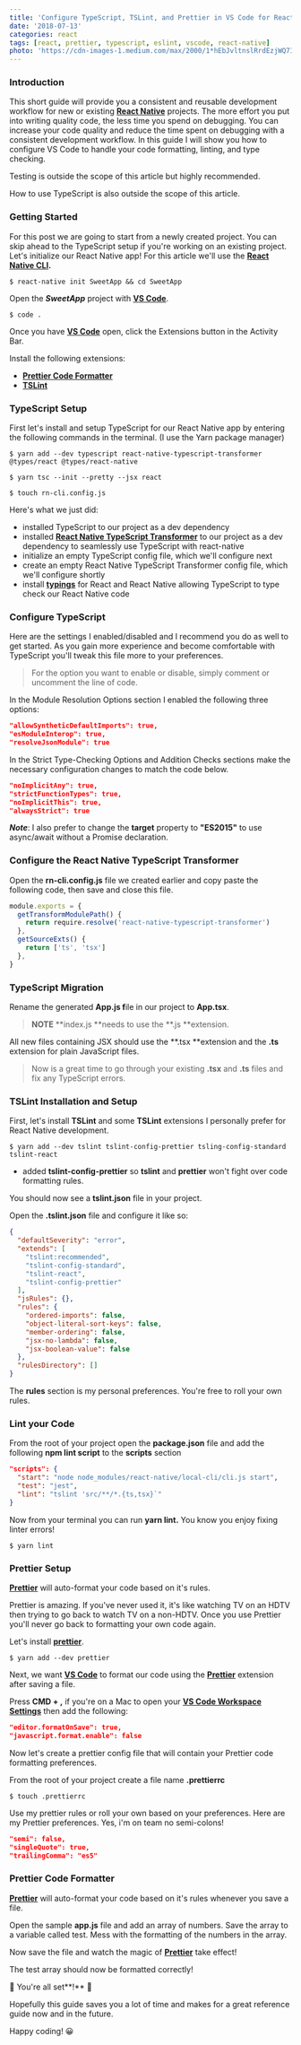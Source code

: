 ```yaml
---
title: 'Configure TypeScript, TSLint, and Prettier in VS Code for React Native Development'
date: '2018-07-13'
categories: react
tags: [react, prettier, typescript, eslint, vscode, react-native]
photo: 'https://cdn-images-1.medium.com/max/2000/1*hEbJvltnslRrdEzjWQ7Img.jpeg'
---
```


### Introduction

This short guide will provide you a consistent and reusable development workflow for new or existing [**React Native**][1] projects. The more effort you put into writing quality code, the less time you spend on debugging. You can increase your code quality and reduce the time spent on debugging with a consistent development workflow. In this guide I will show you how to configure VS Code to handle your code formatting, linting, and type checking.

Testing is outside the scope of this article but highly recommended.

How to use TypeScript is also outside the scope of this article.

### Getting Started

For this post we are going to start from a newly created project. You can skip ahead to the TypeScript setup if you're working on an existing project. Let's initialize our React Native app! For this article we'll use the [**React Native CLI**][2]**.**

`$ react-native init SweetApp && cd SweetApp`

Open the **_SweetApp_** project with [**VS Code**][4].

`$ code .`

Once you have [**VS Code**][4] open, click the Extensions button in the Activity Bar.

Install the following extensions:

* [**Prettier Code Formatter**][6]
* [**TSLint**][7]

### TypeScript Setup

First let's install and setup TypeScript for our React Native app by entering the following commands in the terminal. (I use the Yarn package manager)

`$ yarn add --dev typescript react-native-typescript-transformer @types/react @types/react-native`

`$ yarn tsc --init --pretty --jsx react`

`$ touch rn-cli.config.js`

Here's what we just did:

* installed TypeScript to our project as a dev dependency
* installed [**React Native TypeScript Transformer**][9] to our project as a dev dependency to seamlessly use TypeScript with react-native
* initialize an empty TypeScript config file, which we'll configure next
* create an empty React Native TypeScript Transformer config file, which we'll configure shortly
* install [**typings**][10] for React and React Native allowing TypeScript to type check our React Native code

### Configure TypeScript

Here are the settings I enabled/disabled and I recommend you do as well to get started. As you gain more experience and become comfortable with TypeScript you'll tweak this file more to your preferences.

> For the option you want to enable or disable, simply comment or uncomment the line of code.

In the Module Resolution Options section I enabled the following three options:

```json
"allowSyntheticDefaultImports": true,
"esModuleInterop": true,
"resolveJsonModule": true
```

In the Strict Type-Checking Options and Addition Checks sections make the necessary configuration changes to match the code below.

```json
"noImplicitAny": true,
"strictFunctionTypes": true,
"noImplicitThis": true,
"alwaysStrict": true
```

**_Note_**: I also prefer to change the **target** property to **"ES2015"** to use async/await without a Promise declaration.

### Configure the React Native TypeScript Transformer

Open the **rn-cli.config.js** file we created earlier and copy paste the following code, then save and close this file.

```js
module.exports = {
  getTransformModulePath() {
    return require.resolve('react-native-typescript-transformer')
  },
  getSourceExts() {
    return ['ts', 'tsx']
  },
}
```

### TypeScript Migration

Rename the generated **App.js f**ile in our project to **App.tsx**.

> ****NOTE**** **index.js **needs to use the **.js **extension.

All new files containing JSX should use the **.tsx **extension and the **.ts** extension for plain JavaScript files.

> Now is a great time to go through your existing **.tsx** and **.ts** files and fix any TypeScript errors.

### TSLint Installation and Setup

First, let's install **TSLint** and some **TSLint** extensions I personally prefer for React Native development.

`$ yarn add --dev tslint tslint-config-prettier tsling-config-standard tslint-react`

* added **tslint-config-prettier** so **tslint** and **prettier** won't fight over code formatting rules.

You should now see a **tslint.json** file in your project.

Open the **.tslint.json** file and configure it like so:

```json
{
  "defaultSeverity": "error",
  "extends": [
    "tslint:recommended",
    "tslint-config-standard",
    "tslint-react",
    "tslint-config-prettier"
  ],
  "jsRules": {},
  "rules": {
    "ordered-imports": false,
    "object-literal-sort-keys": false,
    "member-ordering": false,
    "jsx-no-lambda": false,
    "jsx-boolean-value": false
  },
  "rulesDirectory": []
}
```

The **rules** section is my personal preferences. You're free to roll your own rules.

### Lint your Code

From the root of your project open the **package.json** file and add the following **npm lint script** to the **scripts** section

```json
"scripts": {
  "start": "node node_modules/react-native/local-cli/cli.js start",
  "test": "jest",
  "lint": "tslint 'src/**/*.{ts,tsx}`"
}
```

Now from your terminal you can run **yarn lint.** You know you enjoy fixing linter errors!

`$ yarn lint`

### Prettier Setup

[**Prettier**][18] will auto-format your code based on it's rules.

Prettier is amazing. If you've never used it, it's like watching TV on an HDTV then trying to go back to watch TV on a non-HDTV. Once you use Prettier you'll never go back to formatting your own code again.

Let's install [**prettier**][19].

`$ yarn add --dev prettier`

Next, we want [**VS Code**][4] to format our code using the [**Prettier**][18] extension after saving a file.

Press **CMD + ,** if you're on a Mac to open your [**VS Code Workspace Settings**][21] then add the following:

```json
"editor.formatOnSave": true,
"javascript.format.enable": false
```

Now let's create a prettier config file that will contain your Prettier code formatting preferences.

From the root of your project create a file name **.prettierrc**

`$ touch .prettierrc`

Use my prettier rules or roll your own based on your preferences. Here are my Prettier preferences. Yes, i'm on team no semi-colons!

```json
"semi": false,
"singleQuote": true,
"trailingComma": "es5"
```

### Prettier Code Formatter

[**Prettier**][18] will auto-format your code based on it's rules whenever you save a file.

Open the sample **app.js** file and add an array of numbers. Save the array to a variable called test. Mess with the formatting of the numbers in the array.

Now save the file and watch the magic of [**Prettier**][18] take effect!

The test array should now be formatted correctly!

🎉 You're all set**!** 🎉

Hopefully this guide saves you a lot of time and makes for a great reference guide now and in the future.

Happy coding! 😀

[1]: https://facebook.github.io/react-native/
[2]: https://facebook.github.io/react-native/docs/getting-started.html#the-react-native-cli
[4]: https://code.visualstudio.com/
[6]: https://marketplace.visualstudio.com/items?itemName=esbenp.prettier-vscode
[7]: https://marketplace.visualstudio.com/items?itemName=eg2.tslint
[9]: https://github.com/ds300/react-native-typescript-transformer
[10]: https://github.com/DefinitelyTyped/DefinitelyTyped
[18]: https://github.com/prettier/prettier
[19]: https://www.npmjs.com/package/prettier-eslint
[21]: https://code.visualstudio.com/docs/getstarted/settings

